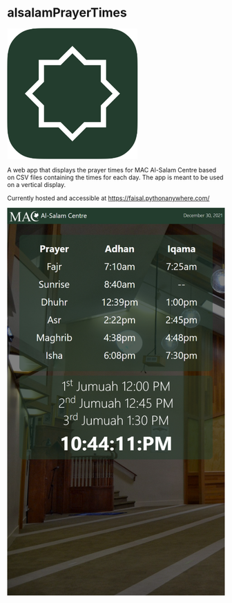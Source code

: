 # alsalamPrayerTimes
<div style="width: 60%; height: 60%">
  
  ![](/static/favicon.png)
  
</div>

A web app that displays the prayer times for MAC Al-Salam Centre based on CSV files containing the times for each day. The app is meant to be used on a vertical display.

Currently hosted and accessible at https://faisal.pythonanywhere.com/
 
![Screenshot 1](/screenshots/1.png?raw=true "Screenshot on December 30, 2021")
